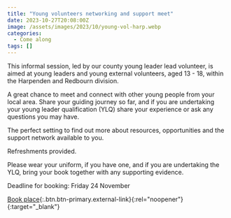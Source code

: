 ```yaml
---
title: "Young volunteers networking and support meet"
date: 2023-10-27T20:08:00Z
image: /assets/images/2023/10/young-vol-harp.webp
categories:
  - Come along
tags: []
---
```

This informal session, led by our county young leader lead volunteer, is aimed at young leaders and young external volunteers, aged 13 - 18, within the Harpenden and Redbourn division.

A great chance to meet and connect with other young people from your local area.  Share your guiding journey so far, and if you are undertaking your young leader qualification (YLQ) share your experience or ask any questions you may have.

The perfect setting to find out more about resources, opportunities and the support network available to you.

Refreshments provided.

Please wear your uniform, if you have one, and if you are undertaking the YLQ, bring your book together with any supporting evidence.

Deadline for booking: Friday 24 November

[Book place](https://forms.office.com/Pages/ResponsePage.aspx?id=3yob_CzTykeMNWNnWM6OwZj-g9JL5lpMiAybQMCV5zxUN0JCNFhEN1FCTE9YVVJNWDMxQkxKWFQxWC4u){:.btn.btn-primary.external-link}{:rel="noopener"}{:target="_blank"}
